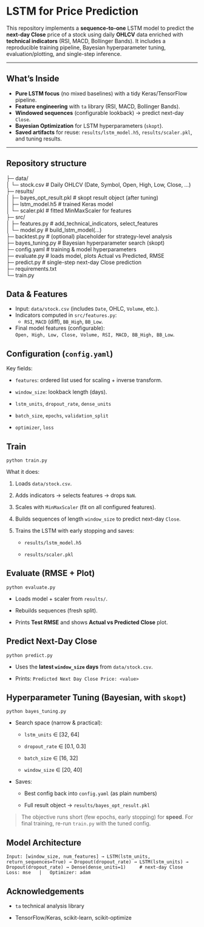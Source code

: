 ﻿# LSTM for Price Prediction
This repository implements a **sequence-to-one** LSTM model to predict the **next-day Close** price of a stock using daily **OHLCV** data enriched with **technical indicators** (RSI, MACD, Bollinger Bands). It includes a reproducible training pipeline, Bayesian hyperparameter tuning, evaluation/plotting, and single-step inference.

---

##  What’s Inside

- **Pure LSTM focus** (no mixed baselines) with a tidy Keras/TensorFlow pipeline.
- **Feature engineering** with `ta` library (RSI, MACD, Bollinger Bands).
- **Windowed sequences** (configurable lookback) → predict next-day `Close`.
- **Bayesian Optimization** for LSTM hyperparameters (`skopt`).
- **Saved artifacts** for reuse: `results/lstm_model.h5`, `results/scaler.pkl`, and tuning results.

---

## Repository structure

├─ data/  
│ └─ stock.csv # Daily OHLCV (Date, Symbol, Open, High, Low, Close, …)  
├─ results/  
│ ├─ bayes_opt_result.pkl # skopt result object (after tuning)  
│ ├─ lstm_model.h5 # trained Keras model  
│ └─ scaler.pkl # fitted MinMaxScaler for features  
├─ src/  
│ ├─ features.py # add_technical_indicators, select_features  
│ └─ model.py # build_lstm_model(...)  
├─ backtest.py # (optional) placeholder for strategy-level analysis  
├─ bayes_tuning.py # Bayesian hyperparameter search (skopt)  
├─ config.yaml # training & model hyperparameters  
├─ evaluate.py # loads model, plots Actual vs Predicted, RMSE  
├─ predict.py # single-step next-day Close prediction  
├─ requirements.txt  
└─ train.py

##  Data & Features

- Input: `data/stock.csv` (includes `Date`, OHLC, `Volume`, etc.).  
- Indicators computed in `src/features.py`:
  - `RSI`, `MACD` (diff), `BB_High`, `BB_Low`.
- Final model features (configurable):  
  `Open, High, Low, Close, Volume, RSI, MACD, BB_High, BB_Low`.

##  Configuration (`config.yaml`)

Key fields:

-   `features`: ordered list used for scaling + inverse transform.
    
-   `window_size`: lookback length (days).
    
-   `lstm_units`, `dropout_rate`, `dense_units`
    
-   `batch_size`, `epochs`, `validation_split`
    
-   `optimizer`, `loss`


##  Train

`python train.py` 

What it does:

1.  Loads `data/stock.csv`.
    
2.  Adds indicators → selects features → drops `NaN`.
    
3.  Scales with `MinMaxScaler` (fit on all configured features).
    
4.  Builds sequences of length `window_size` to predict next-day `Close`.
    
5.  Trains the LSTM with early stopping and saves:
    
    -   `results/lstm_model.h5`
        
    -   `results/scaler.pkl`

## Evaluate (RMSE + Plot)

`python evaluate.py` 

-   Loads model + scaler from `results/`.
    
-   Rebuilds sequences (fresh split).
    
-   Prints **Test RMSE** and shows **Actual vs Predicted Close** plot.

##  Predict Next-Day Close

`python predict.py` 

-   Uses the **latest `window_size` days** from `data/stock.csv`.
    
-   Prints: `Predicted Next Day Close Price: <value>`

##  Hyperparameter Tuning (Bayesian, with `skopt`)

`python bayes_tuning.py` 

-   Search space (narrow & practical):
    
    -   `lstm_units` ∈ [32, 64]
        
    -   `dropout_rate` ∈ [0.1, 0.3]
        
    -   `batch_size` ∈ [16, 32]
        
    -   `window_size` ∈ [20, 40]
        
-   Saves:
    
    -   Best config back into `config.yaml` (as plain numbers)
        
    -   Full result object → `results/bayes_opt_result.pkl`
        
> The objective runs short (few epochs, early stopping) for **speed**. For final training, re-run `train.py` with the tuned config.

##  Model Architecture

`Input: [window_size, num_features]
  → LSTM(lstm_units, return_sequences=True)
  → Dropout(dropout_rate)
  → LSTM(lstm_units)
  → Dropout(dropout_rate)
  → Dense(dense_units=1)     # next-day Close
Loss: mse   |   Optimizer: adam`

## Acknowledgements

-   `ta` technical analysis library
    
-   TensorFlow/Keras, scikit-learn, scikit-optimize
